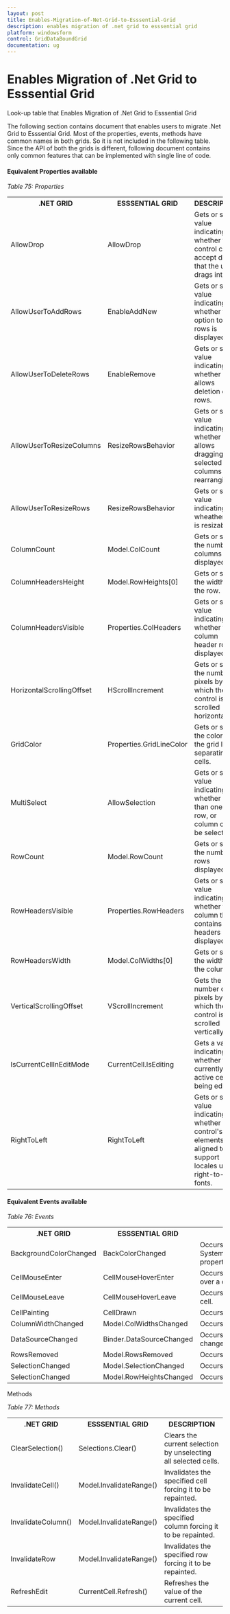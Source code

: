 ```yaml
---
layout: post
title: Enables-Migration-of-Net-Grid-to-Esssential-Grid
description: enables migration of .net grid to esssential grid
platform: windowsform
control: GridDataBoundGrid
documentation: ug
---
```


# Enables Migration of .Net Grid to Esssential Grid


Look-up table that Enables Migration of .Net Grid to Esssential Grid

The following section contains document that enables users to migrate .Net Grid to Esssential Grid. Most of the properties, events, methods have common names in both grids. So it is not included in the following table. Since the API of both the grids is different, following document contains only common features that can be implemented with single line of code.

#### Equivalent Properties available

_Table 75: Properties_

<table>
<tr>
<th>
.NET GRID</th><th>
ESSSENTIAL GRID</th><th>
DESCRIPTION</th></tr>
<tr>
<td>
AllowDrop</td><td>
AllowDrop</td><td>
Gets or sets a value indicating whether the control can accept data that the user drags into it.</td></tr>
<tr>
<td>
AllowUserToAddRows</td><td>
EnableAddNew</td><td>
Gets or sets a value indicating whether the option to add rows is displayed.</td></tr>
<tr>
<td>
AllowUserToDeleteRows</td><td>
EnableRemove</td><td>
Gets or sets a value indicating whether it allows deletion of rows.</td></tr>
<tr>
<td>
AllowUserToResizeColumns</td><td>
ResizeRowsBehavior</td><td>
Gets or sets a value indicating whether it allows dragging of selected columns for rearranging.</td></tr>
<tr>
<td>
AllowUserToResizeRows</td><td>
ResizeRowsBehavior</td><td>
Gets or sets a value indicating wheather row is resizable.</td></tr>
<tr>
<td>
ColumnCount</td><td>
 Model.ColCount  </td><td>
Gets or sets the number of columns displayed</td></tr>
<tr>
<td>
ColumnHeadersHeight</td><td>
Model.RowHeights[0]</td><td>
Gets or sets the width of the row.</td></tr>
<tr>
<td>
ColumnHeadersVisible</td><td>
Properties.ColHeaders  </td><td>
Gets or sets a value indicating whether the column header row is displayed.</td></tr>
<tr>
<td>
HorizontalScrollingOffset</td><td>
HScrollIncrement</td><td>
Gets or sets the number of pixels by which the control is scrolled horizontally.</td></tr>
<tr>
<td>
GridColor</td><td>
Properties.GridLineColor</td><td>
Gets or sets the color of the grid lines separating the cells.</td></tr>
<tr>
<td>
MultiSelect</td><td>
AllowSelection</td><td>
Gets or sets a value indicating whether more than one cell, row, or column can be selected.</td></tr>
<tr>
<td>
RowCount</td><td>
Model.RowCount</td><td>
Gets or sets the number of rows displayed.</td></tr>
<tr>
<td>
RowHeadersVisible</td><td>
Properties.RowHeaders  </td><td>
Gets or sets a value indicating whether the column that contains row headers is displayed.</td></tr>
<tr>
<td>
RowHeadersWidth</td><td>
Model.ColWidths[0]</td><td>
Gets or sets the width of the column.</td></tr>
<tr>
<td>
VerticalScrollingOffset</td><td>
VScrollIncrement</td><td>
Gets the number of pixels by which the control is scrolled vertically.</td></tr>
<tr>
<td>
IsCurrentCellInEditMode</td><td>
CurrentCell.IsEditing  </td><td>
Gets a value indicating whether the currently active cell is being edited.</td></tr>
<tr>
<td>
RightToLeft</td><td>
RightToLeft</td><td>
Gets or sets a value indicating whether control's elements are aligned to support locales using right-to-left fonts.</td></tr>
</table>

#### Equivalent Events available

_Table 76: Events_

<table>
<tr>
<th>
.NET GRID</th><th>
ESSSENTIAL GRID</th><th>
DESCRIPTION</th></tr>
<tr>
<td>
BackgroundColorChanged</td><td>
BackColorChanged</td><td>
Occurs when the value of the System.Windows.Forms.Control.BackColor property changes.</td></tr>
<tr>
<td>
CellMouseEnter</td><td>
CellMouseHoverEnter</td><td>
Occurs when the mouse pointer hovers over a cell.</td></tr>
<tr>
<td>
CellMouseLeave</td><td>
CellMouseHoverLeave</td><td>
Occurs when the mouse pointer leaves a cell.</td></tr>
<tr>
<td>
CellPainting</td><td>
CellDrawn</td><td>
Occurs when a cell needs to be drawn.</td></tr>
<tr>
<td>
ColumnWidthChanged</td><td>
Model.ColWidthsChanged</td><td>
Occurs when column width changes.</td></tr>
<tr>
<td>
DataSourceChanged</td><td>
Binder.DataSourceChanged</td><td>
Occurs when DataSource property is changed.</td></tr>
<tr>
<td>
RowsRemoved</td><td>
Model.RowsRemoved</td><td>
Occurs when a row or rows are deleted.</td></tr>
<tr>
<td>
SelectionChanged</td><td>
Model.SelectionChanged</td><td>
Occurs when current selection changes.</td></tr>
<tr>
<td>
SelectionChanged</td><td>
Model.RowHeightsChanged</td><td>
Occurs when row height changes.</td></tr>
</table>
Methods

_Table 77: Methods_

<table>
<tr>
<th>
.NET GRID</th><th>
ESSSENTIAL GRID</th><th>
DESCRIPTION</th></tr>
<tr>
<td>
ClearSelection()</td><td>
Selections.Clear()</td><td>
Clears the current selection by unselecting all selected cells.</td></tr>
<tr>
<td>
InvalidateCell()</td><td>
Model.InvalidateRange()</td><td>
Invalidates the specified cell forcing it to be repainted.</td></tr>
<tr>
<td>
InvalidateColumn()</td><td>
Model.InvalidateRange()</td><td>
Invalidates the specified column forcing it to be repainted.</td></tr>
<tr>
<td>
InvalidateRow</td><td>
Model.InvalidateRange()</td><td>
Invalidates the specified row forcing it to be repainted.</td></tr>
<tr>
<td>
RefreshEdit</td><td>
CurrentCell.Refresh()</td><td>
Refreshes the value of the current cell. </td></tr>
</table>
